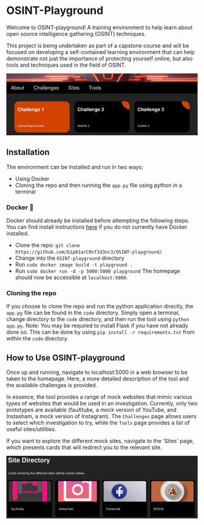 # OSINT-Playground
Welcome to OSINT-playground! A training environment to help learn about open source intelligence gathering (OSINT) techniques.

This project is being undertaken as part of a capstone course and will be focused on developing a self-contained learning environment that can help demonstrate not just the importance of protecting yourself online, but also tools and techniques used in the field of OSINT.

![Challenge selection page.](menu1.png)

## Installation

The environment can be installed and run in two ways:
- Using Docker
- Cloning the repo and then running the `app.py` file using python in a terminal

### Docker 🐳
Docker should already be installed before attempting the following steps. You can find install instructions [here](https://docs.docker.com/engine/install/) if you do not currently have Docker installed.
- Clone the repo: `git clone https://github.com/b1p01arC0nf1d3nc3/OSINT-playground/`
- Change into the `OSINT-playground` directory
- Run `sudo docker image build -t playground .`
- Run `sudo docker run -d -p 5000:5000 playground`
The homepage should now be accessible at `localhost:5000`.

### Cloning the repo
If you choose to clone the repo and run the python application directly, the `app.py` file can be found in the `code` directory. Simply open a terminal, change directory to the `code` directory, and then run the tool using `python app.py`. Note: You may be required to install Flask if you have not already done so. This can be done by using `pip install -r requirements.txt` from within the `code` directory.


## How to Use OSINT-playground

Once up and running, navigate to localhost:5000 in a web browser to be taken to the homepage. Here, a more detailed description of the tool and the available challenges is provided.

In essence, the tool provides a range of mock websites that mimic various types of websites that would be used in an investigation. Currently, only two prototypes are available (fauXtube, a mock version of YouTube, and Instasham, a mock version of Instagram). The `Challenges` page allows users to select which investigation to try, while the `Tools` page provides a list of useful sites/utilities.

If you want to explore the different mock sites, navigate to the 'Sites' page, which presents cards that will redirect you to the relevant site.

![Site directory page.](menu2.png)
